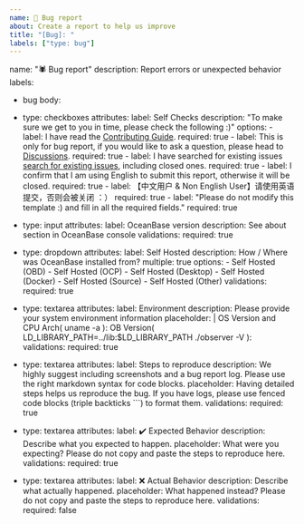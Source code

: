 ```yaml
---
name: 🐞 Bug report
about: Create a report to help us improve
title: "[Bug]: "
labels: ["type: bug"]
---
```


name: "🕷️ Bug report"
description: Report errors or unexpected behavior
labels:
  - bug
body:
  - type: checkboxes
    attributes:
      label: Self Checks
      description: "To make sure we get to you in time, please check the following :)"
      options:
        - label: I have read the [Contributing Guide](https://github.com/oceanbase/oceanbase/blob/develop/CONTRIBUTING.md).
          required: true
        - label: This is only for bug report, if you would like to ask a question, please head to [Discussions](https://github.com/oceanbase/oceanbase/discussions/categories/general).
          required: true
        - label: I have searched for existing issues [search for existing issues](https://github.com/oceanbase/oceanbase/issues), including closed ones.
          required: true
        - label: I confirm that I am using English to submit this report, otherwise it will be closed.
          required: true
        - label: 【中文用户 & Non English User】请使用英语提交，否则会被关闭 ：）
          required: true
        - label: "Please do not modify this template :) and fill in all the required fields."
          required: true

  - type: input
    attributes:
      label: OceanBase version
      description: See about section in OceanBase console
    validations:
      required: true

  - type: dropdown
    attributes:
      label: Self Hosted
      description: How / Where was OceanBase installed from?
      multiple: true
      options:
        - Self Hosted (OBD)
        - Self Hosted (OCP)
        - Self Hosted (Desktop)
        - Self Hosted (Docker)
        - Self Hosted (Source)
        - Self Hosted (Other)
    validations:
      required: true

  - type: textarea
    attributes:
      label: Environment
      description: Please provide your system environment information
      placeholder: |
        OS Version and CPU Arch( uname -a ):
        OB Version( LD_LIBRARY_PATH=../lib:$LD_LIBRARY_PATH ./observer -V ):
    validations:
      required: true

  - type: textarea
    attributes:
      label: Steps to reproduce
      description: We highly suggest including screenshots and a bug report log. Please use the right markdown syntax for code blocks.
      placeholder: Having detailed steps helps us reproduce the bug. If you have logs, please use fenced code blocks (triple backticks ```) to format them.
    validations:
      required: true

  - type: textarea
    attributes:
      label: ✔️ Expected Behavior
      description: Describe what you expected to happen.
      placeholder: What were you expecting? Please do not copy and paste the steps to reproduce here.
    validations:
      required: true

  - type: textarea
    attributes:
      label: ❌ Actual Behavior
      description: Describe what actually happened.
      placeholder: What happened instead? Please do not copy and paste the steps to reproduce here.
    validations:
      required: false